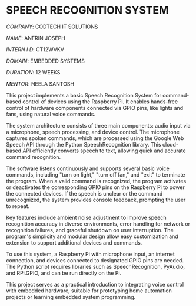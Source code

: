 # SPEECH RECOGNITION SYSTEM

*COMPANY*: CODTECH IT SOLUTIONS

*NAME*: ANFRIN JOSEPH

*INTERN I D*: CT12WVKV

*DOMAIN*: EMBEDDED SYSTEMS

*DURATION*: 12 WEEKS

*MENTOR*: NEELA SANTOSH

This project implements a basic Speech Recognition System for command-based control of devices using the Raspberry Pi. It enables hands-free control of hardware components connected via GPIO pins, like lights and fans, using natural voice commands.

The system architecture consists of three main components: audio input via a microphone, speech processing, and device control. The microphone captures spoken commands, which are processed using the Google Web Speech API through the Python SpeechRecognition library. This cloud-based API efficiently converts speech to text, allowing quick and accurate command recognition.

The software listens continuously and supports several basic voice commands, including "turn on light," "turn off fan," and "exit" to terminate the program. When a valid command is recognized, the program activates or deactivates the corresponding GPIO pins on the Raspberry Pi to power the connected devices. If the speech is unclear or the command unrecognized, the system provides console feedback, prompting the user to repeat.

Key features include ambient noise adjustment to improve speech recognition accuracy in diverse environments, error handling for network or recognition failures, and graceful shutdown on user interruption. The program's simplicity and modular design allow easy customization and extension to support additional devices and commands.

To use this system, a Raspberry Pi with microphone input, an internet connection, and devices connected to designated GPIO pins are needed. The Python script requires libraries such as SpeechRecognition, PyAudio, and RPi.GPIO, and can be run directly on the Pi.

This project serves as a practical introduction to integrating voice control with embedded hardware, suitable for prototyping home automation projects or learning embedded system programming.
